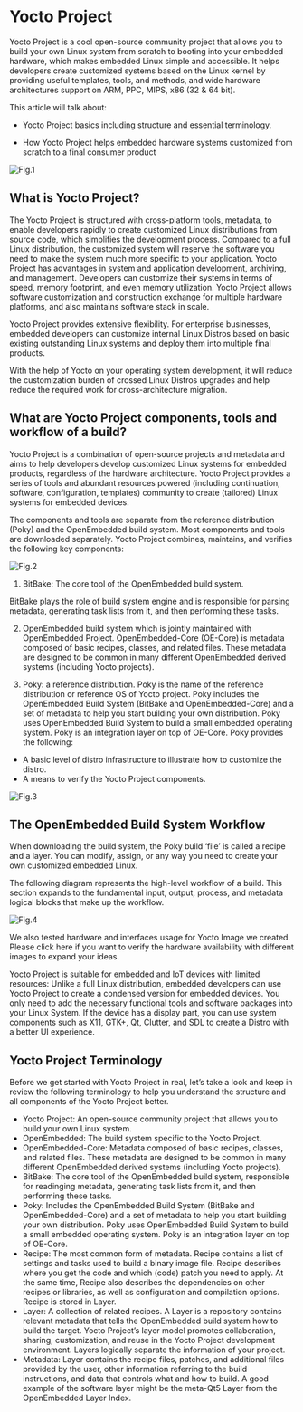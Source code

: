 # Yocto Project

Yocto Project is a cool open-source community project that allows you to build your own Linux system from scratch to booting into your embedded hardware, which makes embedded Linux simple and accessible. It helps developers create customized systems based on the Linux kernel by providing useful templates, tools, and methods, and wide hardware architectures support on ARM, PPC, MIPS, x86 (32 & 64 bit).

This article will talk about:

- Yocto Project basics including structure and essential terminology.

- How Yocto Project helps embedded hardware systems customized from scratch to a final consumer product

![Fig.1](https://www.seeedstudio.com/blog/wp-content/uploads/2021/09/image-22.png)

## What is Yocto Project?

The Yocto Project is structured with cross-platform tools, metadata, to enable developers rapidly to create customized Linux distributions from source code, which simplifies the development process. Compared to a full Linux distribution, the customized system will reserve the software you need to make the system much more specific to your application. Yocto Project has advantages in system and application development, archiving, and management. Developers can customize their systems in terms of speed, memory footprint, and even memory utilization. Yocto Project allows software customization and construction exchange for multiple hardware platforms, and also maintains software stack in scale.

Yocto Project provides extensive flexibility. For enterprise businesses, embedded developers can customize internal Linux Distros based on basic existing outstanding Linux systems and deploy them into multiple final products.

With the help of Yocto on your operating system development, it will reduce the customization burden of crossed Linux Distros upgrades and help reduce the required work for cross-architecture migration.

## What are Yocto Project components, tools and workflow of a build?

Yocto Project is a combination of open-source projects and metadata and aims to help developers develop customized Linux systems for embedded products, regardless of the hardware architecture. Yocto Project provides a series of tools and abundant resources powered (including continuation, software, configuration, templates) community to create (tailored) Linux systems for embedded devices.

The components and tools are separate from the reference distribution (Poky) and the OpenEmbedded build system. Most components and tools are downloaded separately. Yocto Project combines, maintains, and verifies the following key components:

![Fig.2](https://www.seeedstudio.com/blog/wp-content/uploads/2021/09/image-18.png)

1. BitBake: The core tool of the OpenEmbedded build system.

BitBake plays the role of build system engine and is responsible for parsing metadata, generating task lists from it, and then performing these tasks.

2. OpenEmbedded build system which is jointly maintained with OpenEmbedded Project.
OpenEmbedded-Core (OE-Core) is metadata composed of basic recipes, classes, and related files. These metadata are designed to be common in many different OpenEmbedded derived systems (including Yocto projects).

3. Poky: a reference distribution.
Poky is the name of the reference distribution or reference OS of Yocto project. Poky includes the OpenEmbedded Build System (BitBake and OpenEmbedded-Core) and a set of metadata to help you start building your own distribution. Poky uses OpenEmbedded Build System to build a small embedded operating system. Poky is an integration layer on top of OE-Core. Poky provides the following:

- A basic level of distro infrastructure to illustrate how to customize the distro.
- A means to verify the Yocto Project components.

![Fig.3](https://www.seeedstudio.com/blog/wp-content/uploads/2021/09/image-21.png)

## The OpenEmbedded Build System Workflow

When downloading the build system, the Poky build ‘file’ is called a recipe and a layer. You can modify, assign, or any way you need to create your own customized embedded Linux.

The following diagram represents the high-level workflow of a build. This section expands to the fundamental input, output, process, and metadata logical blocks that make up the workflow.

![Fig.4](https://www.yoctoproject.org/docs/2.7/overview-manual/figures/YP-flow-diagram.png)

We also tested hardware and interfaces usage for Yocto Image we created. Please click here if you want to verify the hardware availability with different images to expand your ideas.

Yocto Project is suitable for embedded and IoT devices with limited resources: Unlike a full Linux distribution, embedded developers can use Yocto Project to create a condensed version for embedded devices. You only need to add the necessary functional tools and software packages into your Linux System. If the device has a display part, you can use system components such as X11, GTK+, Qt, Clutter, and SDL to create a Distro with a better UI experience.

## Yocto Project Terminology

Before we get started with Yocto Project in real, let’s take a look and keep in review the following terminology to help you understand the structure and all components of the Yocto Project better.

- Yocto Project: An open-source community project that allows you to build your own Linux system.
- OpenEmbedded: The build system specific to the Yocto Project.
- OpenEmbedded-Core: Metadata composed of basic recipes, classes, and related files. These metadata are designed to be common in many different OpenEmbedded derived systems (including Yocto projects).
- BitBake: The core tool of the OpenEmbedded build system, responsible for readinging metadata, generating task lists from it, and then performing these tasks.
- Poky: Includes the OpenEmbedded Build System (BitBake and OpenEmbedded-Core) and a set of metadata to help you start building your own distribution. Poky uses OpenEmbedded Build System to build a small embedded operating system. Poky is an integration layer on top of OE-Core.
- Recipe: The most common form of metadata. Recipe contains a list of settings and tasks used to build a binary image file. Recipe describes where you get the code and which (code) patch you need to apply. At the same time, Recipe also describes the dependencies on other recipes or libraries, as well as configuration and compilation options. Recipe is stored in Layer.
- Layer: A collection of related recipes. A Layer is a repository contains relevant metadata that tells the OpenEmbedded build system how to build the target. Yocto Project’s layer model promotes collaboration, sharing, customization, and reuse in the Yocto Project development environment. Layers logically separate the information of your project.
- Metadata: Layer contains the recipe files, patches, and additional files provided by the user, other information referring to the build instructions, and data that controls what and how to build. A good example of the software layer might be the meta-Qt5 Layer from the OpenEmbedded Layer Index.
